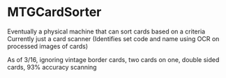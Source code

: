 # MTGCardSorter

Eventually a physical machine that can sort cards based on a criteria
Currently just a card scanner (Identifies set code and name using OCR on processed images of cards)

As of 3/16, ignoring vintage border cards, two cards on one, double sided cards, 93% accuracy scanning